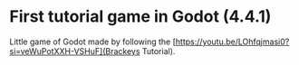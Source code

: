 # First tutorial game in Godot (4.4.1)
Little game of Godot made by following the [https://youtu.be/LOhfqjmasi0?si=veWuPotXXH-VSHuF](Brackeys Tutorial).
